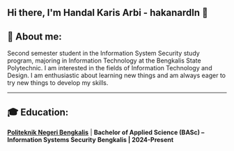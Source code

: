 ## Hi there, I'm Handal Karis Arbi - hakanardln 👋

## 🔗 About me:
Second semester student in the Information System Security study program, majoring in Information Technology at the Bengkalis State Polytechnic. I am interested in the fields of Information Technology and Design. I am enthusiastic about learning new things and am always eager to try new things to develop my skills.

---
## 🎓 Education:
**[Politeknik Negeri Bengkalis](#)** | **Bachelor of Applied Science (BASc) – Information Systems Security** 
**Bengkalis | 2024-Present**
